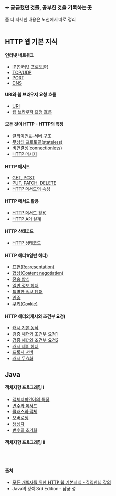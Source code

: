 
### ✒ 궁금했던 것들, 공부한 것을 기록하는 곳
좀 더 자세한 내용은 노션에서 따로 정리 
<br/>
<br/>

## HTTP 웹 기본 지식
#### 인터넷 네트워크 
* [IP(인터넷 프로토콜)](https://github.com/k9want/TIL/blob/main/HTTP%20%EC%9B%B9%20%EA%B8%B0%EB%B3%B8%20%EC%A7%80%EC%8B%9D/%EC%9D%B8%ED%84%B0%EB%84%B7%20%EB%84%A4%ED%8A%B8%EC%9B%8C%ED%81%AC/IP.md)
* [TCP/UDP](https://github.com/k9want/TIL/blob/main/HTTP%20%EC%9B%B9%20%EA%B8%B0%EB%B3%B8%20%EC%A7%80%EC%8B%9D/%EC%9D%B8%ED%84%B0%EB%84%B7%20%EB%84%A4%ED%8A%B8%EC%9B%8C%ED%81%AC/TCP_UDP.md)
* [PORT](https://github.com/k9want/TIL/blob/main/HTTP%20%EC%9B%B9%20%EA%B8%B0%EB%B3%B8%20%EC%A7%80%EC%8B%9D/%EC%9D%B8%ED%84%B0%EB%84%B7%20%EB%84%A4%ED%8A%B8%EC%9B%8C%ED%81%AC/PORT.md)
* [DNS](https://github.com/k9want/TIL/blob/main/HTTP%20%EC%9B%B9%20%EA%B8%B0%EB%B3%B8%20%EC%A7%80%EC%8B%9D/%EC%9D%B8%ED%84%B0%EB%84%B7%20%EB%84%A4%ED%8A%B8%EC%9B%8C%ED%81%AC/DNS.md)

#### URI와 웹 브라우저 요청 흐름
* [URI](https://github.com/k9want/TIL/blob/main/HTTP%20%EC%9B%B9%20%EA%B8%B0%EB%B3%B8%20%EC%A7%80%EC%8B%9D/URI%EC%99%80%20%EC%9B%B9%20%EB%B8%8C%EB%9D%BC%EC%9A%B0%EC%A0%80%20%EC%9A%94%EC%B2%AD%20%ED%9D%90%EB%A6%84/URI.md)
* [웹 브라우저 요청 흐름](https://github.com/k9want/TIL/blob/main/HTTP%20%EC%9B%B9%20%EA%B8%B0%EB%B3%B8%20%EC%A7%80%EC%8B%9D/URI%EC%99%80%20%EC%9B%B9%20%EB%B8%8C%EB%9D%BC%EC%9A%B0%EC%A0%80%20%EC%9A%94%EC%B2%AD%20%ED%9D%90%EB%A6%84/%EC%9B%B9%20%EB%B8%8C%EB%9D%BC%EC%9A%B0%EC%A0%80%20%EC%9A%94%EC%B2%AD%20%ED%9D%90%EB%A6%84.md)

#### 모든 것이 HTTP - HTTP의 특징 
* [클라이언트-서버 구조](https://github.com/k9want/TIL/blob/main/HTTP%20%EC%9B%B9%20%EA%B8%B0%EB%B3%B8%20%EC%A7%80%EC%8B%9D/%EB%AA%A8%EB%93%A0%20%EA%B2%83%EC%9D%B4%20HTTP/%ED%81%B4%EB%9D%BC%EC%9D%B4%EC%96%B8%ED%8A%B8%20%EC%84%9C%EB%B2%84%20%EA%B5%AC%EC%A1%B0.md)
* [무상태 프로토콜(stateless)](https://github.com/k9want/TIL/blob/main/HTTP%20%EC%9B%B9%20%EA%B8%B0%EB%B3%B8%20%EC%A7%80%EC%8B%9D/%EB%AA%A8%EB%93%A0%20%EA%B2%83%EC%9D%B4%20HTTP/%EB%AC%B4%EC%83%81%ED%83%9C(Stateless)%20%ED%94%84%EB%A1%9C%ED%86%A0%EC%BD%9C.md)
* [비연결성(connectionless)](https://github.com/k9want/TIL/blob/main/HTTP%20%EC%9B%B9%20%EA%B8%B0%EB%B3%B8%20%EC%A7%80%EC%8B%9D/%EB%AA%A8%EB%93%A0%20%EA%B2%83%EC%9D%B4%20HTTP/%EB%B9%84%EC%97%B0%EA%B2%B0%EC%84%B1(connectionless).md)
* [HTTP 메시지](https://github.com/k9want/TIL/blob/main/HTTP%20%EC%9B%B9%20%EA%B8%B0%EB%B3%B8%20%EC%A7%80%EC%8B%9D/%EB%AA%A8%EB%93%A0%20%EA%B2%83%EC%9D%B4%20HTTP/HTTP%EB%A9%94%EC%8B%9C%EC%A7%80.md)

#### HTTP 메서드
* [GET, POST](https://github.com/k9want/TIL/blob/main/HTTP%20%EC%9B%B9%20%EA%B8%B0%EB%B3%B8%20%EC%A7%80%EC%8B%9D/HTTP%20%EB%A9%94%EC%84%9C%EB%93%9C/HTTP%EB%A9%94%EC%84%9C%EB%93%9C-GET%2CPOST.md)
* [PUT, PATCH, DELETE](https://github.com/k9want/TIL/blob/main/HTTP%20%EC%9B%B9%20%EA%B8%B0%EB%B3%B8%20%EC%A7%80%EC%8B%9D/HTTP%20%EB%A9%94%EC%84%9C%EB%93%9C/HTTP%EB%A9%94%EC%84%9C%EB%93%9C-PUT%2CPATCH%2CDELETE.md)
* [HTTP 메서드의 속성](https://github.com/k9want/TIL/blob/main/HTTP%20%EC%9B%B9%20%EA%B8%B0%EB%B3%B8%20%EC%A7%80%EC%8B%9D/HTTP%20%EB%A9%94%EC%84%9C%EB%93%9C/HTTP%EB%A9%94%EC%84%9C%EB%93%9C%EC%86%8D%EC%84%B1.md)

#### HTTP 메서드 활용
* [HTTP 메서드 활용](https://github.com/k9want/TIL/blob/main/HTTP%20%EC%9B%B9%20%EA%B8%B0%EB%B3%B8%20%EC%A7%80%EC%8B%9D/HTTP%20%EB%A9%94%EC%84%9C%EB%93%9C%20%ED%99%9C%EC%9A%A9/HTTP%20%EB%A9%94%EC%84%9C%EB%93%9C%20%ED%99%9C%EC%9A%A9.md)
* [HTTP API 설계](https://github.com/k9want/TIL/blob/main/HTTP%20%EC%9B%B9%20%EA%B8%B0%EB%B3%B8%20%EC%A7%80%EC%8B%9D/HTTP%20%EB%A9%94%EC%84%9C%EB%93%9C%20%ED%99%9C%EC%9A%A9/HTTP%20API%20%EC%84%A4%EA%B3%84.md)

#### HTTP 상태코드 
* [HTTP 상태코드](https://github.com/k9want/TIL/blob/main/HTTP%20%EC%9B%B9%20%EA%B8%B0%EB%B3%B8%20%EC%A7%80%EC%8B%9D/HTTP%20%EC%83%81%ED%83%9C%EC%BD%94%EB%93%9C/HTTP%20%EC%83%81%ED%83%9C%EC%BD%94%EB%93%9C.md)

#### HTTP 헤더1(일반 헤더)
* [표현(Representation)](https://github.com/k9want/TIL/blob/main/HTTP%20%EC%9B%B9%20%EA%B8%B0%EB%B3%B8%20%EC%A7%80%EC%8B%9D/HTTP-Header(1)/Representation(%ED%91%9C%ED%98%84).md)
* [협상(Content negotiation)](https://github.com/k9want/TIL/blob/main/HTTP%20%EC%9B%B9%20%EA%B8%B0%EB%B3%B8%20%EC%A7%80%EC%8B%9D/HTTP-Header(1)/Content%20negotiation.md)
* [전송 방식](https://github.com/k9want/TIL/blob/main/HTTP%20%EC%9B%B9%20%EA%B8%B0%EB%B3%B8%20%EC%A7%80%EC%8B%9D/HTTP-Header(1)/%EC%A0%84%EC%86%A1%20%EB%B0%A9%EC%8B%9D.md)
* [일반 정보 헤더](https://github.com/k9want/TIL/blob/main/HTTP%20%EC%9B%B9%20%EA%B8%B0%EB%B3%B8%20%EC%A7%80%EC%8B%9D/HTTP-Header(1)/%EC%9D%BC%EB%B0%98%20%EC%A0%95%EB%B3%B4%20%ED%97%A4%EB%8D%94.md)
* [특별한 정보 헤더](https://github.com/k9want/TIL/blob/main/HTTP%20%EC%9B%B9%20%EA%B8%B0%EB%B3%B8%20%EC%A7%80%EC%8B%9D/HTTP-Header(1)/%ED%8A%B9%EB%B3%84%ED%95%9C%20%EC%A0%95%EB%B3%B4%20%ED%97%A4%EB%8D%94.md)
* [인증](https://github.com/k9want/TIL/blob/main/HTTP%20%EC%9B%B9%20%EA%B8%B0%EB%B3%B8%20%EC%A7%80%EC%8B%9D/HTTP-Header(1)/%EC%9D%B8%EC%A6%9D.md)
* [쿠키(Cookie)](https://github.com/k9want/TIL/blob/main/HTTP%20%EC%9B%B9%20%EA%B8%B0%EB%B3%B8%20%EC%A7%80%EC%8B%9D/HTTP-Header(1)/%EC%BF%A0%ED%82%A4.md)

#### HTTP 헤더2(캐시와 조건부 요청)
* [캐시 기본 동작](https://github.com/k9want/TIL/blob/main/HTTP%20%EC%9B%B9%20%EA%B8%B0%EB%B3%B8%20%EC%A7%80%EC%8B%9D/HTTP%20Header(2)/%EC%BA%90%EC%8B%9C%20%EA%B8%B0%EB%B3%B8%20%EB%8F%99%EC%9E%91.md)
* [검증 헤더와 조건부 요청1](https://github.com/k9want/TIL/blob/main/HTTP%20%EC%9B%B9%20%EA%B8%B0%EB%B3%B8%20%EC%A7%80%EC%8B%9D/HTTP%20Header(2)/%EA%B2%80%EC%A6%9D%20%ED%97%A4%EB%8D%94%EC%99%80%20%EC%A1%B0%EA%B1%B4%EB%B6%80%20%EC%9A%94%EC%B2%AD1.md)
* [검증 헤더와 조건부 요청2](https://github.com/k9want/TIL/blob/main/HTTP%20%EC%9B%B9%20%EA%B8%B0%EB%B3%B8%20%EC%A7%80%EC%8B%9D/HTTP%20Header(2)/%EA%B2%80%EC%A6%9D%20%ED%97%A4%EB%8D%94%EC%99%80%20%EC%A1%B0%EA%B1%B4%EB%B6%80%20%EC%9A%94%EC%B2%AD2.md)
* [캐시 제어 헤더](https://github.com/k9want/TIL/blob/main/HTTP%20%EC%9B%B9%20%EA%B8%B0%EB%B3%B8%20%EC%A7%80%EC%8B%9D/HTTP%20Header(2)/%EC%BA%90%EC%8B%9C%EC%99%80%20%EC%A1%B0%EA%B1%B4%EB%B6%80%20%EC%9A%94%EC%B2%AD%20%ED%97%A4%EB%8D%94.md)
* [프록시 서버](https://github.com/k9want/TIL/blob/main/HTTP%20%EC%9B%B9%20%EA%B8%B0%EB%B3%B8%20%EC%A7%80%EC%8B%9D/HTTP%20Header(2)/%ED%94%84%EB%A1%9D%EC%8B%9C%20%EC%BA%90%EC%8B%9C.md)
* [캐시 무효화](https://github.com/k9want/TIL/blob/main/HTTP%20%EC%9B%B9%20%EA%B8%B0%EB%B3%B8%20%EC%A7%80%EC%8B%9D/HTTP%20Header(2)/%EC%BA%90%EC%8B%9C%20%EB%AC%B4%ED%9A%A8%ED%99%94.md)


## Java
#### 객체지향 프로그래밍 I 
* [객체지향언어의 특징](https://github.com/k9want/TIL/blob/main/%EC%9E%90%EB%B0%94%20%EB%AC%B8%EB%B2%95/%EA%B0%9D%EC%B2%B4%EC%A7%80%ED%96%A5%ED%94%84%EB%A1%9C%EA%B7%B8%EB%9E%98%EB%B0%8DI/%EA%B0%9D%EC%B2%B4%EC%A7%80%ED%96%A5%EC%96%B8%EC%96%B4%ED%8A%B9%EC%A7%95.md)
* [변수와 메서드](https://github.com/k9want/TIL/blob/main/%EC%9E%90%EB%B0%94%20%EB%AC%B8%EB%B2%95/%EA%B0%9D%EC%B2%B4%EC%A7%80%ED%96%A5%ED%94%84%EB%A1%9C%EA%B7%B8%EB%9E%98%EB%B0%8DI/%EB%B3%80%EC%88%98%EC%99%80%EB%A9%94%EC%84%9C%EB%93%9C.md)
* [클래스와 객체](https://github.com/k9want/TIL/blob/main/%EC%9E%90%EB%B0%94%20%EB%AC%B8%EB%B2%95/%EA%B0%9D%EC%B2%B4%EC%A7%80%ED%96%A5%ED%94%84%EB%A1%9C%EA%B7%B8%EB%9E%98%EB%B0%8DI/%ED%81%B4%EB%9E%98%EC%8A%A4%EC%99%80%EA%B0%9D%EC%B2%B4.md)
* [오버로딩](https://github.com/k9want/TIL/blob/main/%EC%9E%90%EB%B0%94%20%EB%AC%B8%EB%B2%95/%EA%B0%9D%EC%B2%B4%EC%A7%80%ED%96%A5%ED%94%84%EB%A1%9C%EA%B7%B8%EB%9E%98%EB%B0%8DI/%EC%98%A4%EB%B2%84%EB%A1%9C%EB%94%A9.md)
* [생성자](https://github.com/k9want/TIL/blob/main/%EC%9E%90%EB%B0%94%20%EB%AC%B8%EB%B2%95/%EA%B0%9D%EC%B2%B4%EC%A7%80%ED%96%A5%ED%94%84%EB%A1%9C%EA%B7%B8%EB%9E%98%EB%B0%8DI/%EC%83%9D%EC%84%B1%EC%9E%90.md)
* [변수의 초기화](https://github.com/k9want/TIL/blob/main/%EC%9E%90%EB%B0%94%20%EB%AC%B8%EB%B2%95/%EA%B0%9D%EC%B2%B4%EC%A7%80%ED%96%A5%ED%94%84%EB%A1%9C%EA%B7%B8%EB%9E%98%EB%B0%8DI/%EB%B3%80%EC%88%98%EC%9D%98%20%EC%B4%88%EA%B8%B0%ED%99%94.md)

#### 객체지향 프로그래밍 II


<br/>
<br/>

#### 출처
* [모든 개발자를 위한 HTTP 웹 기본지식 - 김영한님 강의](https://www.inflearn.com/course/http-%EC%9B%B9-%EB%84%A4%ED%8A%B8%EC%9B%8C%ED%81%AC)
* Java의 정석 3rd Edition - 남궁 성